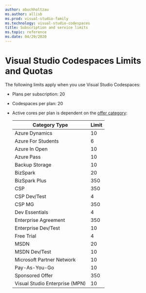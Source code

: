 ```yaml
---
author: abuchholtzau
ms.author: allisb
ms.prod: visual-studio-family
ms.technology: visual-studio-codespaces
title: Subscription and service limits
ms.topic: reference
ms.date: 04/29/2020
---
```


# Visual Studio Codespaces Limits and Quotas

The following limits apply when you use Visual Studio Codespaces:

- Plans per subscription: 20
- Codespaces per plan: 20
- Active cores per plan is dependent on the [offer category](https://azure.microsoft.com/en-us/support/legal/offer-details/):

    | Category Type | Limit |
    |----|-----|
    | Azure Dynamics | 10 |
    | Azure For Students | 6 |
    | Azure In Open | 10 |
    | Azure Pass | 10 |
    | Backup Storage | 10 |
    | BizSpark | 20 |
    | BizSpark Plus | 350 |
    | CSP | 350 |
    | CSP Dev/Test | 4 |
    | CSP MG | 350 |
    | Dev Essentials | 4 |
    | Enterprise Agreement | 350 |
    | Enterprise Dev/Test | 10 |
    | Free Trial | 4 |
    | MSDN | 20 |
    | MSDN Dev/Test | 10 |
    | Microsoft Partner Network | 10 |
    | Pay-As-You-Go | 10 |
    | Sponsored Offer | 350 |
    | Visual Studio Enterprise (MPN) | 10 |
